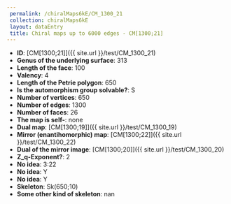 ```yaml
--- 
 permalink: /chiralMaps6kE/CM_1300_21 
 collection: chiralMaps6kE
 layout: dataEntry
 title: Chiral maps up to 6000 edges - CM[1300;21]
---
```


- **ID**: [CM[1300;21]]({{ site.url }}/test/CM_1300_21)
- **Genus of the underlying surface**: 313
- **Length of the face**: 100
- **Valency**: 4
- **Length of the Petrie polygon**: 650
- **Is the automorphism group solvable?**: S
- **Number of vertices**: 650
- **Number of edges**: 1300
- **Number of faces**: 26
- **The map is self-**: none
- **Dual map**: [CM[1300;19]]({{ site.url }}/test/CM_1300_19)
- **Mirror (enantihomorphic) map**: [CM[1300;22]]({{ site.url }}/test/CM_1300_22)
- **Dual of the mirror image**: [CM[1300;20]]({{ site.url }}/test/CM_1300_20)
- **Z_q-Exponent?**: 2
- **No idea**:  3:22
- **No idea**: Y
- **No idea**: Y
- **Skeleton**: Sk(650;10)
- **Some other kind of skeleton**: nan
